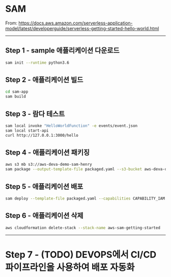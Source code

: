 # SAM
From: https://docs.aws.amazon.com/serverless-application-model/latest/developerguide/serverless-getting-started-hello-world.html

---

## Step 1 - sample 애플리케이션 다운로드
```bash
sam init --runtime python3.6
```

## Step 2 - 애플리케이션 빌드
```bash
cd sam-app
sam build
```

## Step 3 - 람다 테스트
```bash
sam local invoke "HelloWorldFunction" -e events/event.json
sam local start-api
curl http://127.0.0.1:3000/hello 
```

## Step 4 - 애플리케이션 패키징
```bash
aws s3 mb s3://aws-deva-demo-sam-henry
sam package --output-template-file packaged.yaml --s3-bucket aws-deva-demo-sam-henry --region ap-northeast-2 
```

## Step 5 - 애플리케이션 배포

```bash
sam deploy --template-file packaged.yaml --capabilities CAPABILITY_IAM --stack-name aws-sam-getting-started --region ap-northeast-2 
```

## Step 6 - 애플리케이션 삭제

```bash
aws cloudformation delete-stack --stack-name aws-sam-getting-started
```

--- 

# Step 7 - (TODO) DEVOPS에서 CI/CD 파이프라인을 사용하여 배포 자동화